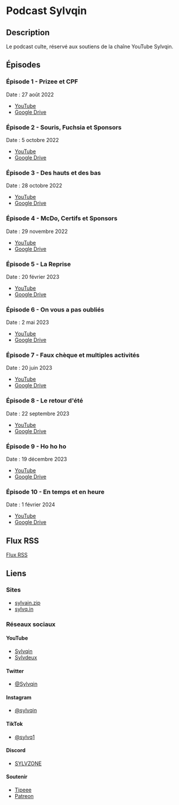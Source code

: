# Podcast Sylvqin

## Description

Le podcast culte, réservé aux soutiens de la chaîne YouTube Sylvqin.

## Épisodes

### Épisode 1 - Prizee et CPF

Date : 27 août 2022

- [YouTube](https://www.youtube.com/watch?v=j5BcqfIpnTM)
- [Google Drive](https://drive.google.com/file/d/11MgJIPaUJDncHX9ZMIXiVeSAjqcud6Ux/view)

### Épisode 2 - Souris, Fuchsia et Sponsors

Date : 5 octobre 2022

- [YouTube](https://www.youtube.com/watch?v=_YPl3frkB_8)
- [Google Drive](https://drive.google.com/file/d/1DbpzaXYlJAJZSLRet6flh23E-y-ZlJxI/view)

### Épisode 3 - Des hauts et des bas

Date : 28 octobre 2022

- [YouTube](https://www.youtube.com/watch?v=j-qRoML7Ibw)
- [Google Drive](https://drive.google.com/file/d/1bfF-nDhvn-LH-oKe3bSwLQgoQTjdRfux/view)

### Épisode 4 - McDo, Certifs et Sponsors

Date : 29 novembre 2022

- [YouTube](https://www.youtube.com/watch?v=-eW0SJe2B3U)
- [Google Drive](https://drive.google.com/file/d/1RQpD7tfocO5WPOcWysaOuRFdc7QYlXIO/view)

### Épisode 5 - La Reprise

Date : 20 février 2023

- [YouTube](https://www.youtube.com/watch?v=a5cDwzh55CY)
- [Google Drive](https://drive.google.com/file/d/1xhRArqN7mRI_Tmqq_05Sx9xJA8vIG8pr/view)

### Épisode 6 - On vous a pas oubliés

Date : 2 mai 2023

- [YouTube](https://www.youtube.com/watch?v=-IERxQW_JOA)
- [Google Drive](https://drive.google.com/file/d/1AMWeQBaT5basVB_fi6WnPHOjIn0Atyqk/view)

### Épisode 7 - Faux chèque et multiples activités

Date : 20 juin 2023

- [YouTube](https://www.youtube.com/watch?v=2S1z0XA5ytg)
- [Google Drive](https://drive.google.com/file/d/1_k69yxIQgA3q4wcqmSCgNeq4r2KrbZl1/view)

### Épisode 8 - Le retour d'été

Date : 22 septembre 2023

- [YouTube](https://www.youtube.com/watch?v=MvEJv101MDE)
- [Google Drive](https://drive.google.com/file/d/16s9l1WMtHfSryYqJ-Ao6R4QKXass3H9A/view)

### Épisode 9 - Ho ho ho

Date : 19 décembre 2023

- [YouTube](https://www.youtube.com/watch?v=vFOoKbhGX80)
- [Google Drive](https://drive.google.com/file/d/1ZOSQR4hp63bbqTj6lodzaWmN6QNm6eIU/view)

### Épisode 10 - En temps et en heure

Date : 1 février 2024

- [YouTube](https://www.youtube.com/watch?v=6pGrB0WfqFk)
- [Google Drive](https://drive.google.com/file/d/1bT0LHtE1FGwMZeW9mwX9ciUdfp4lVMzw/view)

## Flux RSS

[Flux RSS](https://ArmandDelessert.github.io/RssFeed/Sylvquin/Podcast.xml)

## Liens

### Sites

- [sylvain.zip](https://sylvain.zip/)
- [sylvq.in](https://sylvq.in/)

### Réseaux sociaux

#### YouTube

- [Sylvqin](https://www.youtube.com/sylvqin)
- [Sylvdeux](https://www.youtube.com/@administrateur)

#### Twitter

- [@Sylvqin](https://www.twitter.com/sylvqin)

#### Instagram

- [@sylvqin](https://www.instagram.com/sylvqin)

#### TikTok

- [@sylvq1](https://www.tiktok.com/@sylvq1)

#### Discord

- [SYLVZONE](https://www.discord.com/invite/MrQYQRV9F5)

#### Soutenir

- [Tipeee](https://fr.tipeee.com/sylvqin)
- [Patreon](https://www.patreon.com/Sylvqin)
